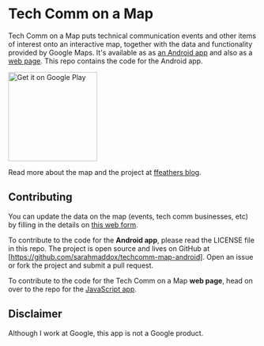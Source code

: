 # Tech Comm on a Map

Tech Comm on a Map puts technical communication events and other items of interest onto an
interactive map, together with the data and functionality provided by Google Maps. It's available as
as [an Android app](https://play.google.com/store/apps/details?id=com.techcomm.map.mobile)
and also as a [web page](http://sarahmaddox.github.io/techcomm-map/). This repo contains
the code for the Android app.

<a href="https://play.google.com/store/apps/details?id=com.techcomm.map.mobile&amp;utm_source=global_co&amp;utm_medium=prtnr&amp;utm_content=Mar2515&amp;utm_campaign=PartBadge&amp;pcampaignid=MKT-Other-global-all-co-prtnr-py-PartBadge-Mar2515-1"><img src="https://play.google.com/intl/en_us/badges/images/generic/en-play-badge.png" alt="Get it on Google Play" width="180px" /></a>

Read more about the map and the project at [ffeathers
blog](https://ffeathers.wordpress.com/tech-comm-on-a-map/).

## Contributing

You can update the data on the map (events, tech comm businesses, etc) by filling in the details on
[this web form](https://docs.google.com/forms/d/1uIEpAu0vpiDwNqwQcr-912TD1_nG_PND9J3NDCPvEXI/viewform?usp=send_form).

To contribute to the code for the **Android app**, please read the LICENSE file in this
repo. The project is open source and lives on GitHub at
[https://github.com/sarahmaddox/techcomm-map-android]. Open an issue or fork the project and submit
a pull request.

To contribute to the code for the Tech Comm on a Map **web page**, head on over to the repo for the
[JavaScript app](https://github.com/sarahmaddox/techcomm-map).

## Disclaimer

Although I work at Google, this app is not a Google product.
